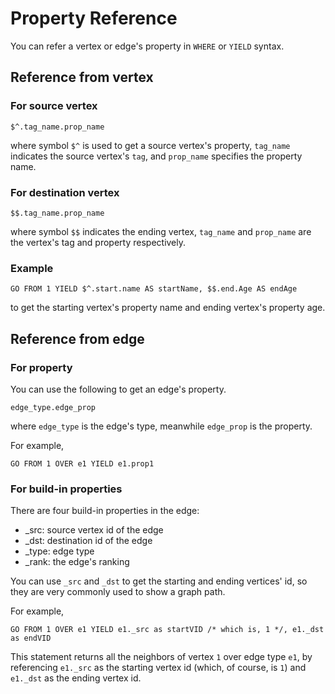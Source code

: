 # Property Reference

You can refer a vertex or edge's property in `WHERE` or `YIELD` syntax.

## Reference from vertex

### For source vertex

```
$^.tag_name.prop_name
```

where symbol `$^` is used to get a source vertex's property, 
`tag_name` indicates the source vertex's `tag`,
and `prop_name` specifies the property name.

### For destination vertex

```
$$.tag_name.prop_name
```

where symbol `$$` indicates the ending vertex, `tag_name` and `prop_name` are the vertex's tag and property respectively.

### Example

```
GO FROM 1 YIELD $^.start.name AS startName, $$.end.Age AS endAge
```

to get the starting vertex's property name and ending vertex's property age. 

## Reference from edge

### For property

You can use the following to get an edge's property.

```
edge_type.edge_prop
```

where `edge_type` is the edge's type, meanwhile `edge_prop` is the property.

For example,

```
GO FROM 1 OVER e1 YIELD e1.prop1
```

### For build-in properties

There are four build-in properties in the edge:

* _src: source vertex id of the edge
* _dst: destination id of the edge
* _type: edge type 
* _rank: the edge's ranking

You can use `_src` and `_dst` to get the starting and ending vertices' id, so they are very commonly used to show a graph path.

For example,

```
GO FROM 1 OVER e1 YIELD e1._src as startVID /* which is, 1 */, e1._dst as endVID
```

This statement returns all the neighbors of vertex `1` over edge type `e1`, by referencing `e1._src` as the starting vertex id (which, of course, is `1`) and `e1._dst` as the ending vertex id.
